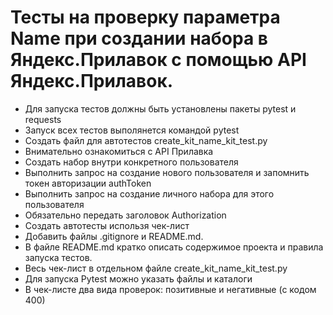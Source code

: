 ﻿# Тесты на проверку параметра Name при создании набора в Яндекс.Прилавок с помощью API Яндекс.Прилавок.
- Для запуска тестов должны быть установлены пакеты pytest и requests
- Запуск всех тестов выполянется командой pytest
- Создать файл для автотестов create_kit_name_kit_test.py
- Внимательно ознакомиться с API Прилавка
- Создать набор внутри конкретного пользователя
- Выполнить запрос на создание нового пользователя и запомнить токен авторизации authToken
- Выполнить запрос на создание личного набора для этого пользователя
- Обязательно передать заголовок Authorization
- Создать автотесты использя чек-лист
- Добавить файлы .gitignore и README.md. 
- В файле README.md кратко описать содержимое проекта и правила запуска тестов. 
- Весь чек-лист в отдельном файле create_kit_name_kit_test.py
- Для запуска Pytest можно указать файлы и каталоги
- В чек-листе два вида проверок: позитивные и негативные (с кодом 400)

